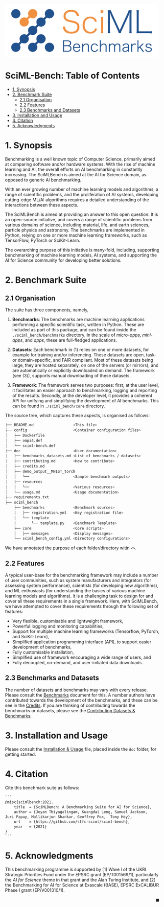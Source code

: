 <img src="./doc/resources/logo.png" alt="logo" width="500"/>



# SciML-Bench: Table of Contents
- [1. Synopsis](#1-synopsis)
- [2. Benchmark Suite](#2-benchmark-suite)
  * [2.1 Organisation](#21-organisation)
  * [2.2 Features](#22-features)
  * [2.3 Benchmarks and Datasets](#23-benchmarks-and-datasets)
- [3. Installation and Usage](#3-installation-and-usage)
- [4. Citation](#4-citation)
- [5. Acknowledgments](#5-acknowledgments)




# 1. Synopsis

Benchmarking is a well known topic of Computer Science, primarily aimed at comparing software and/or hardware systems.  With the rise of machine learning and AI, the overall efforts on AI benchmarking in constantly increasing. The SciMLBench is aimed at the AI for Science domain, as opposed to generic AI benchmarking.  

With an ever growing number of machine learning models and algorithms, a range of scientific problems, and the proliferation of AI systems, developing cutting-edge ML/AI algorithms requires a detailed understanding of the interactions between these aspects. 

The SciMLBench is aimed at providing an answer to this open question. It is an open-source initiative, and covers a range of scientific problems from various domains of science, including  material, life, and earth sciences, particle physics and astronomy.  The benchmarks are implemented in  Python, relying on one or more  machine learning frameworks, such as TensorFlow, PyTorch or SciKit-Learn. 

The overarching purpose of this initiative is many-fold, including, supporting benchmarking of machine learning models, AI systems, and supporting the AI for Science community for developing better solutions.



# 2. Benchmark Suite 



## 2.1 Organisation

The suite has three components, namely, 

1. **Benchmarks**: The benchmarks are machine learning applications performing a specific scientific task, written in Python. These are included as part of this package, and can be found inside the ``./sciml_bench/benchmarks`` directory. In the scale of *micro-apps*, *mini-apps*, and *apps*, these are full-fledged applications. 

2. **Datasets**: Each benchmark in (1) relies on one or more datasets, for example for training and/or inferencing. These datasets are open, task- or domain-specific, and FAIR compliant. Most of these datasets being large, they are hosted separately,  on one of the servers (or mirrors), and are automatically or explicitly downloaded on demand. The framework (see (3)), supports manual downloading of these datasets. 

3. **Framework**:  The framework serves two purposes: first, at the user level, it facilitates an easier approach to benchmarking, logging and reporting of the results. Secondly, at the developer level, it provides a coherent API for unifying and simplifying the development of AI benchmarks. This can be found in ``./sciml_bench/core`` directory. 

The source tree, which captures these aspects,  is organised as follows:

```bash
├── README.md                  <This file>
├── config                     <Container configuration files>
│   ├── Dockerfile
│   ├── ompi4.def
│   └── sciml-bench.def
├── doc                        <User documentation>
│   ├── benchmarks_datasets.md <List of benchmarks / datasets>
│   ├── contributing.md        <How to contribute>
│   ├── credits.md
│   ├── demo_output__MNIST_torch
│   │   └──                    <Sample benchmark outputs> 
│   ├── resources
│   │   └──                    <Various resources> 
│   └── usage.md               <Usage documentation> 
├── requirements.txt
├── sciml_bench
    ├── benchmarks             <Benchmark sources> 
    │   ├── registration.yml   <Key registration file>
    │   └── template
    │       └── template.py    <Benchmark Template>
    ├── core                   <Core scripts> 
    │   ├── messages           <Display messages>
    └── sciml_bench_config.yml <Directory configurations>

```

We have annotated the purpose of each folder/directory witin `<>`.  

## 2.2 Features 

A typical user-base for the benchmarking framework may include a number of user communities, such as system manufacturers and integrators (for assessing system performance), scientists (for developing new algorithms), and ML enthusiasts (for understanding the basics of various machine learning models and algorithms). It is a challenging task to design for and cover all these requirements in a single framework. Here, with SciMLBench, we have attempted to cover these requirements through the following set of features: 

* Very flexible, customisable and lightweight framework,
* Powerful logging and monitoring capabilities, 
* Support for multiple machine learning frameworks (Tensorflow, PyTorch, and SciKit-Learn), 
* Simplified application programming interface (API), to support easier development of benchmarks, 
* Fully customisable installation, 
* Simplified use of framework encouraging a wide range of users, and
* Fully decoupled,  on-demand, and user-initiated data downloads. 



## 2.3 Benchmarks and Datasets 

The number of datasets and benchmarks may vary with every release. Please consult the [Benchmarks](./doc/benchmarks_datasets.md) document for this. A number authors have contributed towards the development of the benchmarks,  and these can be see in the [Credits](./doc/credits.md). If you are thinking of contributing towards the benchmarks or datasets, please see the [Contributing Datasets & Benchmarks](./doc/contributing.md).




# 3. Installation and Usage

Please consult the [Installation & Usage](./doc/usage.md) file, placed inside the `doc` folder,  for getting started. 



# 4. Citation 

Cite this benchmark suite as follows:

    ```
    @misc{scimlbench:2021,
        title  = {SciMLBench: A Benchmarking Suite for AI for Science},
        author = {Jeyan Thiyagalingam, Kuangdai Leng, Samuel Jackson,  Juri Papay, Mallikarjun Shankar, Geoffrey Fox,  Tony Hey},
        url    = {https://github.com/stfc-sciml/sciml-bench},
        year   = {2021}
    }
    ```


# 5. Acknowledgments

This benchmarking programme is supported by [1] Wave I of the UKRI Strategic Priorities Fund under the EPSRC grant (EP/T001569/1), particularly the *AI for Science* theme in that grant and the Alan Turing Institute, and [2] the Benchmarking for AI for Science at Exascale (BASE), EPSRC ExCALIBUR Phase I grant (EP/V001310/1). 

<div style="text-align: right">◼︎</div>

